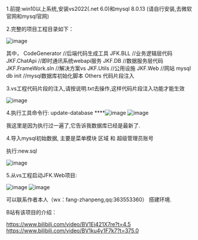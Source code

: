 1.前提:win10以上系统,安装vs2022(.net 6.0)和mysql 8.0.13
(请自行安装,去微软官网和mysql官网)

2.完整的项目工程目录如下：

![image](https://github.com/janper168/FaitionFzp/assets/29268530/7bb64f1d-cee8-48cf-bd55-8929ed9cf958)

其中，
CodeGenerator                                  //后端代码生成工具
JFK.BLL                                        //业务逻辑层代码
JKF.ChatApi                                    //即时通讯系统webapi服务
JKF.DB                                         //数据服务层代码
JKF.FrameWork.sln                              //解决方案vs
JKF.Utils                                      //公用设施
JKF.Web                                        //网站
mysql db init                                  //mysql数据库初始化脚本
Others
代码片段注入                           

3.vs工程代码片段的注入,请按说明.txt去操作,这样代码片段注入功能才能生效

![image](https://github.com/janper168/FaitionFzp/assets/29268530/015ed5a3-ffbf-4ca9-a935-5cb76f212028)

4.执行工具命令行:
update-database
****![image](https://github.com/janper168/FaitionFzp/assets/29268530/2290e30d-896e-409b-8a27-14d2494b8c1f)
![image](https://github.com/janper168/FaitionFzp/assets/29268530/78c2cf9d-03d3-4e5b-80f9-7edb01b7c9b5)

我这里是因为执行过一遍了,它告诉我数据库已经是最新了.

4.导入mysql初始数据, 主要是菜单模块 区域 和 超级管理员账号

执行:new.sql

![image](https://github.com/janper168/FaitionFzp/assets/29268530/053fcaa3-61dd-4121-8db8-8bed62b0b81e)


5.从vs工程启动JFK.Web项目:

![image](https://github.com/janper168/FaitionFzp/assets/29268530/c0276fa7-0712-45ed-a039-256486a7f33d)
![image](https://github.com/janper168/FaitionFzp/assets/29268530/98cc968f-cb3b-4377-94f8-eab6a950119f)


可以联系作者本人（wx：fang-zhanpeng,qq:363553360） 搭建环境.


B站有该项目的介绍：

https://www.bilibili.com/video/BV1Ej421X7re?t=4.5
https://www.bilibili.com/video/BV1ku4y1F7k7?t=375.0


